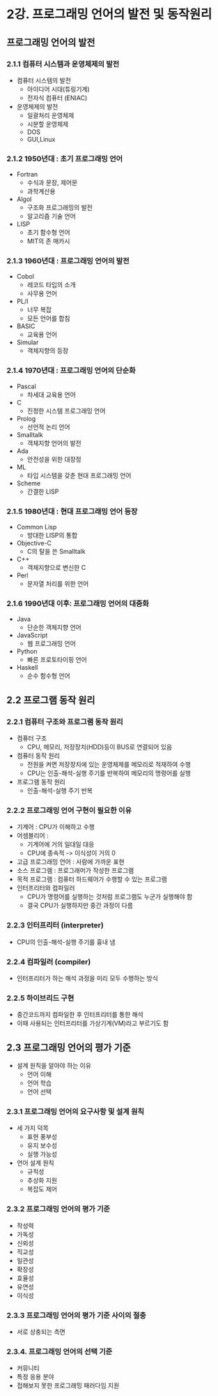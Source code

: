 # 2강. 프로그래밍 언어의 발전 및 동작원리

## 프로그래밍 언어의 발전

### 2.1.1 컴퓨터 시스템과 운영체제의 발전
* 컴퓨터 시스템의 발전
  * 아이디어 시대(튜링기계)
  * 전자식 컴퓨터 (ENIAC)
* 운영체제의 발전
  * 일괄처리 운영체제
  * 시분할 운영체제
  * DOS
  * GUI,Linux

### 2.1.2 1950년대 : 초기 프로그래밍 언어
* Fortran
  * 수식과 문장, 제어문
  * 과학계산용
* Algol
  * 구조화 프로그래밍의 발전
  * 알고리즘 기술 언어
* LISP
  * 초기 함수형 언어
  * MIT의 존 매카시

### 2.1.3 1960년대 : 프로그래밍 언어의 발전
* Cobol
  * 레코드 타입의 소개
  * 사무용 언어
* PL/I
  * 너무 복잡
  * 모든 언어를 합침
* BASIC
  * 교육용 언어
* Simular
  * 객체지향의 등장

### 2.1.4 1970년대 : 프로그래밍 언어의 단순화
* Pascal
  * 차세대 교육용 언어
* C
  * 진정한 시스템 프로그래밍 언어
* Prolog
  * 선언적 논리 언어
* Smalltalk
  * 객체지향 언어의 발전
* Ada
  * 안전성을 위한 대장정
* ML
  * 타입 시스템을 갖춘 현대 프로그래밍 언어
* Scheme
  * 간결한 LISP

### 2.1.5 1980년대 : 현대 프로그래밍 언어 등장
* Common Lisp
  * 방대한 LISP의 통합
* Objective-C
  * C의 탈을 쓴 Smalltalk
* C++
  * 객체지향으로 변신한 C
* Perl
  * 문자열 처리를 위한 언어

### 2.1.6 1990년대 이후: 프로그래밍 언어의 대중화
* Java
  * 단순한 객체지향 언어
* JavaScript
  * 웹 프로그래밍 언어
* Python
  * 빠른 프로토타이핑 언어
* Haskell
  * 순수 함수형 언어

## 2.2 프로그램 동작 원리

### 2.2.1 컴퓨터 구조와 프로그램 동작 원리
* 컴퓨터 구조
  * CPU, 메모리, 저장장치(HDD)등이 BUS로 연결되어 있음
* 컴퓨터 동작 원리
  * 전원을 켜면 저장장치에 있는 운영체제를 메모리로 적재하여 수행
  * CPU는 인출-해석-실행 주기를 반복하여 메모리의 명령어를 실행
* 프로그램 동작 원리
  * 인출-해석-실행 주기 반복

### 2.2.2 프로그래밍 언어 구현이 필요한 이유
* 기계어 : CPU가 이해하고 수행
* 어셈블리어 : 
  * 기계어에 거의 일대일 대응
  * CPU에 종속적 -> 이식성이 거의 0
* 고급 프로그래밍 언어 : 사람에 가까운 표현 
* 소스 프로그램 : 프로그래머가 작성한 프로그램
* 목적 프로그램 : 컴퓨터 하드웨어가 수행할 수 있는 프로그램
* 인터프리터와 컴파일러
  * CPU가 명령어를 실행하는 것처럼 프로그램도 누군가 실행해야 함
  * 결국 CPU가 실행하지만 중간 과정이 다름

### 2.2.3 인터프리터 (interpreter)
* CPU의 인출-해석-실행 주기를 흉내 냄

### 2.2.4 컴파일러 (compiler)
* 인터프리터가 하는 해석 과정을 미리 모두 수행하는 방식

### 2.2.5 하이브리드 구현
* 중간코드까지 컴파일한 후 인터프리터를 통한 해석
* 이때 사용되는 인터프리터를 가상기계(VM)라고 부르기도 함

## 2.3 프로그래밍 언어의 평가 기준
* 설계 원칙을 알아야 하는 이유
  * 언어 이해
  * 언어 학습
  * 언어 선택

### 2.3.1 프로그래밍 언어의 요구사항 및 설계 원칙
* 세 가지 덕목
  * 표현 풍부성
  * 유지 보수성
  * 실행 가능성
* 언어 설계 원칙
  * 규칙성
  * 추상화 지원
  * 복잡도 제어

### 2.3.2 프로그래밍 언어의 평가 기준
* 작성력
* 가독성
* 신뢰성
* 직교성
* 일관성
* 확장성
* 효율성
* 유연성
* 이식성


### 2.3.3 프로그래밍 언어의 평가 기준 사이의 절충
* 서로 상충되는 측면

### 2.3.4. 프로그래밍 언어의 선택 기준
* 커뮤니티
* 특정 응용 분야
* 접해보지 못한 프로그래밍 패러다임 지원